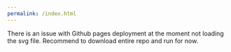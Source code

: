 ```yaml
---
permalink: /index.html
---
```

There is an issue with Github pages deployment at the moment not loading the svg file.  Recommend to download entire repo and run for now.
